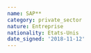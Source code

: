 ```yaml
---
name: SAP**
category: private_sector
nature: Entreprise
nationality: Etats-Unis
date_signed: '2018-11-12'
---
```

    